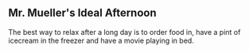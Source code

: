 ## Mr. Mueller's Ideal Afternoon
The best way to relax after a long day is to order food in, have a pint of icecream in the freezer and have a movie playing in bed.